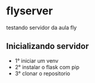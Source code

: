 # flyserver
testando servidor da aula fly

## Inicializando servidor
- 1° iniciar um venv
- 2° instalar o flask com pip
- 3° clonar o repositorio

